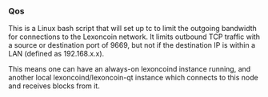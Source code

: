 ### Qos ###

This is a Linux bash script that will set up tc to limit the outgoing bandwidth for connections to the Lexoncoin network. It limits outbound TCP traffic with a source or destination port of 9669, but not if the destination IP is within a LAN (defined as 192.168.x.x).

This means one can have an always-on lexoncoind instance running, and another local lexoncoind/lexoncoin-qt instance which connects to this node and receives blocks from it.
